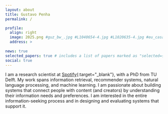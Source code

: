 ```yaml
---
layout: about
title: Gustavo Penha
permalink: /

profile:
  align: right
  image: 2025.png #guz_bw_.jpg #L1040654-4.jpg #L1020635-4.jpg #eu_casa_2.jpg #DSCF1350.jpg #eu_barcelona.jpg
  address: >
    
news: true
selected_papers: true # includes a list of papers marked as "selected={true}"
social: true
---
```


I am a research scientist at [Spotify](https://research.atspotify.com/){:target="_blank"}, with a PhD from TU Delft. My work spans information retrieval, recommender systems, natural language processing, and machine learning. I am passionate about building systems that connect people with content (and creators) by understanding their information needs and preferences. I am interested in the entire information-seeking process and in designing and evaluating systems that support it.

<!-- In this context, some techniques and topics that I've worked with are dense/generative recommendation & retrieval models, re-rankers, LLM-as-judges, alignment, explainability, negative sampling, synthetic data generation, knowledge distillation, user profile generation, and RAG. -->